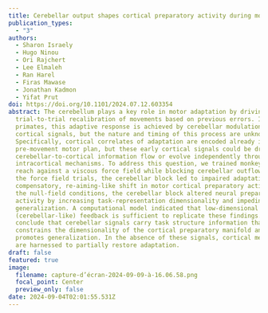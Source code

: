 ```yaml
---
title: Cerebellar output shapes cortical preparatory activity during motor adaptation
publication_types:
  - "3"
authors:
  - Sharon Israely
  - Hugo Ninou
  - Ori Rajchert
  - Lee Elmaleh
  - Ran Harel
  - Firas Mawase
  - Jonathan Kadmon
  - Yifat Prut
doi: https://doi.org/10.1101/2024.07.12.603354
abstract: The cerebellum plays a key role in motor adaptation by driving
  trial-to-trial recalibration of movements based on previous errors. In
  primates, this adaptive response is achieved by cerebellar modulation of motor
  cortical signals, but the nature and timing of this process are unknown.
  Specifically, cortical correlates of adaptation are encoded already in the
  pre-movement motor plan, but these early cortical signals could be driven by a
  cerebellar-to-cortical information flow or evolve independently through
  intracortical mechanisms. To address this question, we trained monkeys to
  reach against a viscous force field while blocking cerebellar outflow. During
  the force field trials, the cerebellar block led to impaired adaptation and a
  compensatory, re-aiming-like shift in motor cortical preparatory activity. In
  the null-field conditions, the cerebellar block altered neural preparatory
  activity by increasing task-representation dimensionality and impeding
  generalization. A computational model indicated that low-dimensional
  (cerebellar-like) feedback is sufficient to replicate these findings.  We
  conclude that cerebellar signals carry task structure information that
  constrains the dimensionality of the cortical preparatory manifold and
  promotes generalization. In the absence of these signals, cortical mechanisms
  are harnessed to partially restore adaptation.
draft: false
featured: true
image:
  filename: capture-d’écran-2024-09-09-à-16.06.58.png
  focal_point: Center
  preview_only: false
date: 2024-09-04T02:01:55.531Z
---
```

